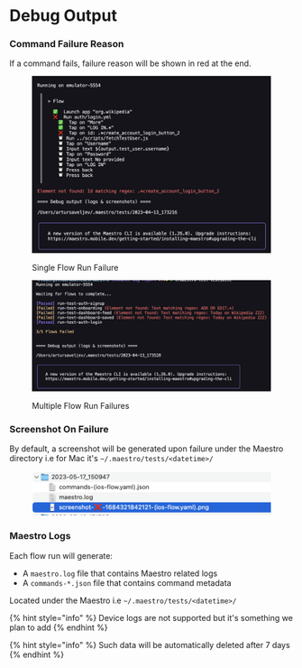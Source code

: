 # Debug Output

### Command Failure Reason

If a command fails, failure reason will be shown in red at the end.

<figure><img src="../.gitbook/assets/231784307-53c51d7f-214f-4eb4-b9ba-9ec34380d280.png" alt=""><figcaption><p>Single Flow Run Failure</p></figcaption></figure>

<figure><img src="../.gitbook/assets/231784391-31aaf0a1-5b80-4372-a1e6-b2e6642af472 (1).png" alt=""><figcaption><p>Multiple Flow Run Failures</p></figcaption></figure>

### Screenshot On Failure

By default, a screenshot will be generated upon failure under the Maestro directory i.e for Mac it's `~/.maestro/tests/<datetime>/`

<figure><img src="../.gitbook/assets/Screenshot 2023-05-18 at 18.54.16.png" alt=""><figcaption></figcaption></figure>

### Maestro Logs

Each flow run will generate:

* A `maestro.log` file that contains Maestro related logs
* A `commands-*.json` file that contains command metadata

Located under the Maestro i.e `~/.maestro/tests/<datetime>/`

{% hint style="info" %}
Device logs are not supported but it's something we plan to add
{% endhint %}

{% hint style="info" %}
Such data will be automatically deleted after 7 days
{% endhint %}
